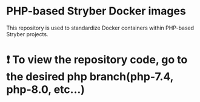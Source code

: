 # PHP-based Stryber Docker images
This repository is used to standardize Docker containers within PHP-based Stryber projects.

# :exclamation: To view the repository code, go to the desired php branch(php-7.4, php-8.0, etc...) 
